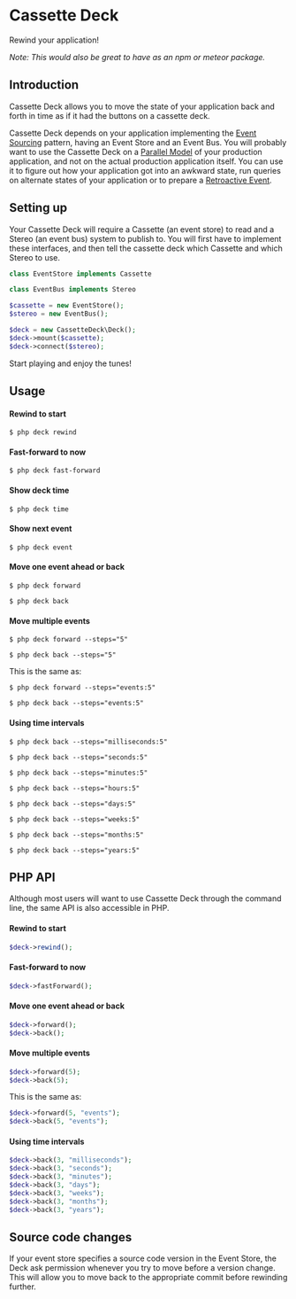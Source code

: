 # Cassette Deck

Rewind your application!

*Note: This would also be great to have as an npm or meteor package.*

## Introduction

Cassette Deck allows you to move the state of your application back and forth in time as if it had the buttons on a cassette deck.

Cassette Deck depends on your application implementing the [Event Sourcing](http://martinfowler.com/eaaDev/EventSourcing.html) pattern, having an Event Store and an Event Bus. You will probably want to use the Cassette Deck on a [Parallel Model](http://martinfowler.com/eaaDev/ParallelModel.html) of your production application, and not on the actual production application itself. You can use it to figure out how your application got into an awkward state, run queries on alternate states of your application or to prepare a [Retroactive Event](http://martinfowler.com/eaaDev/RetroactiveEvent.html).

## Setting up

Your Cassette Deck will require a Cassette (an event store) to read and a Stereo (an event bus) system to publish to. You will first have to implement these interfaces, and then tell the cassette deck which Cassette and which Stereo to use.

```php
class EventStore implements Cassette
```

```php
class EventBus implements Stereo
```

```php
$cassette = new EventStore();
$stereo = new EventBus();

$deck = new CassetteDeck\Deck();
$deck->mount($cassette);
$deck->connect($stereo);
```

Start playing and enjoy the tunes!

## Usage

#### Rewind to start

`$ php deck rewind`

#### Fast-forward to now

`$ php deck fast-forward`

#### Show deck time

`$ php deck time`

#### Show next event

`$ php deck event`

#### Move one event ahead or back

`$ php deck forward`

`$ php deck back`

#### Move multiple events

`$ php deck forward --steps="5"`

`$ php deck back --steps="5"`

This is the same as:

`$ php deck forward --steps="events:5"`

`$ php deck back --steps="events:5"`

#### Using time intervals

`$ php deck back --steps="milliseconds:5"`

`$ php deck back --steps="seconds:5"`

`$ php deck back --steps="minutes:5"`

`$ php deck back --steps="hours:5"`

`$ php deck back --steps="days:5"`

`$ php deck back --steps="weeks:5"`

`$ php deck back --steps="months:5"`

`$ php deck back --steps="years:5"`



## PHP API

Although most users will want to use Cassette Deck through the command line, the same API is also accessible in PHP.

#### Rewind to start

```php
$deck->rewind();
```

#### Fast-forward to now

```php
$deck->fastForward();
```

#### Move one event ahead or back

```php
$deck->forward();
$deck->back();
```

#### Move multiple events

```php
$deck->forward(5);
$deck->back(5);
```

This is the same as:

```php
$deck->forward(5, "events");
$deck->back(5, "events");
```

#### Using time intervals

```php
$deck->back(3, "milliseconds");
$deck->back(3, "seconds");
$deck->back(3, "minutes");
$deck->back(3, "days");
$deck->back(3, "weeks");
$deck->back(3, "months");
$deck->back(3, "years");
```

## Source code changes

If your event store specifies a source code version in the Event Store, the Deck ask permission whenever you try to move before a version change. This will allow you to move back to the appropriate commit before rewinding further.